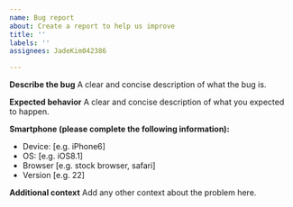 ```yaml
---
name: Bug report
about: Create a report to help us improve
title: ''
labels: ''
assignees: JadeKim042386

---
```


**Describe the bug**
A clear and concise description of what the bug is.


**Expected behavior**
A clear and concise description of what you expected to happen.


**Smartphone (please complete the following information):**
 - Device: [e.g. iPhone6]
 - OS: [e.g. iOS8.1]
 - Browser [e.g. stock browser, safari]
 - Version [e.g. 22]

**Additional context**
Add any other context about the problem here.

